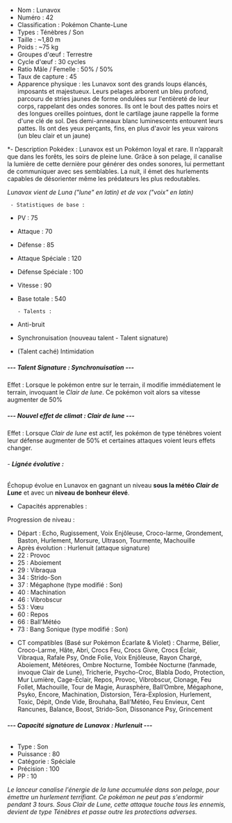 

* Nom : Lunavox
* Numéro : 42
* Classification : Pokémon Chante-Lune
* Types : Ténèbres / Son
* Taille : ~1,80 m
* Poids : ~75 kg
* Groupes d'œuf : Terrestre
* Cycle d'œuf : 30 cycles
* Ratio Mâle / Femelle : 50% / 50%
* Taux de capture : 45
* Apparence physique : les Lunavox sont des grands loups élancés, imposants et majestueux. Leurs pelages arborent un bleu profond, parcouru de stries jaunes de forme ondulées sur l'entièreté de leur corps, rappelant des ondes sonores. Ils ont le bout des pattes noirs et des longues oreilles pointues, dont le cartilage jaune rappelle la forme d'une clé de sol. Des demi-anneaux blanc luminescents entourent leurs pattes. Ils ont des yeux perçants, fins, en plus d'avoir les yeux vairons (un bleu clair et un jaune)

*- Description Pokédex :
Lunavox est un Pokémon loyal et rare. Il n’apparaît que dans les forêts, les soirs de pleine lune. Grâce à son pelage, il canalise la lumière de cette dernière pour générer des ondes sonores, lui permettant de communiquer avec ses semblables. La nuit, il émet des hurlements capables de désorienter même les prédateurs les plus redoutables.

*Lunavox vient de Luna ("lune" en latin) et de vox ("voix" en latin)*


	 - Statistiques de base :
* PV : 75
* Attaque : 70
* Défense : 85
* Attaque Spéciale : 120
* Défense Spéciale : 100
* Vitesse : 90
* Base totale : 540

	  - Talents :
* Anti-bruit 
* Synchronuisation (nouveau talent - Talent signature)
* (Talent caché) Intimidation

#####  **--- Talent Signature : Synchronuisation ---** 
Effet : Lorsque le pokémon entre sur le terrain, il modifie immédiatement le terrain, invoquant le *Clair de lune*. Ce pokémon voit alors sa vitesse augmenter de 50%

##### **--- Nouvel effet de climat : Clair de lune ---**
Effet : Lorsque *Clair de lune* est actif, les pokémon de type ténèbres voient leur défense augmenter de 50% et certaines attaques voient leurs effets changer.


 ###### - **Lignée évolutive :**
Échopup évolue en Lunavox en gagnant un niveau **sous la météo *Clair de Lune*** et avec un **niveau de bonheur élevé**.


 - Capacités apprenables : 

Progression de niveau :
* Départ : Echo, Rugissement, Voix Enjôleuse, Croco-larme, Grondement, Baston, Hurlement, Morsure, Ultrason, Tourmente, Machouille
* Après évolution : Hurlenuit (attaque signature)
* 22 : Provoc
* 25 : Aboiement
* 29 : Vibraqua
* 34 : Strido-Son
* 37 : Mégaphone (type modifié : Son)
* 40 : Machination
* 46 : Vibrobscur
* 53 : Vœu
* 60 : Repos
* 66 : Ball'Météo
* 73 : Bang Sonique (type modifié : Son)


 - CT compatibles (Basé sur Pokémon Écarlate & Violet) :
Charme, Bélier, Croco-Larme, Hâte, Abri, Crocs Feu, Crocs Givre, Crocs Éclair, Vibraqua, Rafale Psy, Onde Folie, Voix Enjôleuse, Rayon Chargé, Aboiement, Météores, Ombre Nocturne, Tombée Nocturne (fanmade, invoque Clair de Lune), Tricherie, Psycho-Croc, Blabla Dodo, Protection, Mur Lumière, Cage-Éclair, Repos, Provoc, Vibrobscur, Clonage, Feu Follet, Machouille, Tour de Magie, Aurasphère, Ball’Ombre, Mégaphone, Psyko, Encore, Machination, Distorsion, Téra-Explosion, Hurlement, Toxic, Dépit, Onde Vide, Brouhaha, Ball’Météo, Feu Envieux, Cent Rancunes, Balance, Boost, Strido-Son, Dissonance Psy, Grincement

 ###### **--- Capacité signature de Lunavox : *Hurlenuit* ---**
* Type : Son
* Puissance : 80
* Catégorie : Spéciale
* Précision : 100
* PP : 10

*Le lanceur canalise l'énergie de la lune accumulée dans son pelage, pour émettre un hurlement terrifiant. Ce pokémon ne peut pas s'endormir pendant 3 tours. Sous Clair de Lune, cette attaque touche tous les ennemis, devient de type Ténèbres et passe outre les protections adverses.*